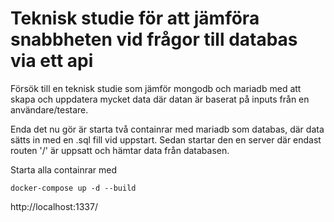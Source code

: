 # Teknisk studie för att jämföra snabbheten vid frågor till databas via ett api

Försök till en teknisk studie som jämför mongodb och mariadb med att skapa och uppdatera mycket data där datan är baserat på inputs från en användare/testare.

Enda det nu gör är starta två containrar med mariadb som databas, där data sätts in med en .sql fill vid uppstart. Sedan startar den en server där endast routen '/' är uppsatt och hämtar data från databasen.

Starta alla containrar med
```
docker-compose up -d --build
```

http://localhost:1337/
